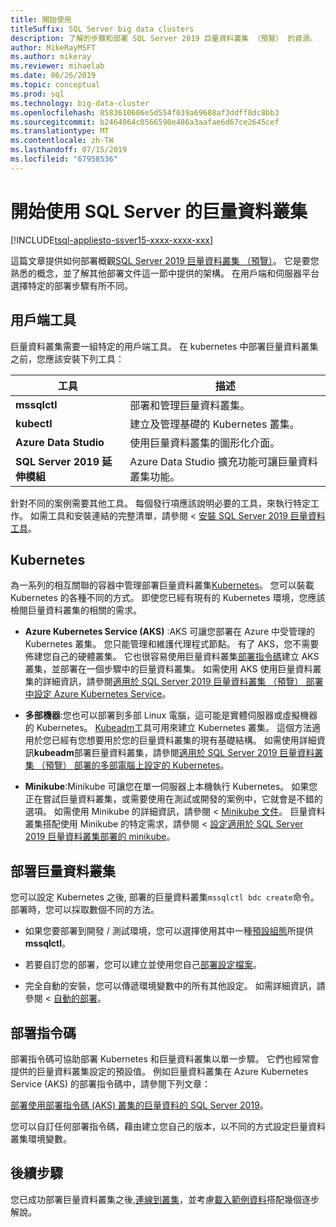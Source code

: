 ```yaml
---
title: 開始使用
titleSuffix: SQL Server big data clusters
description: 了解的步驟和部署 SQL Server 2019 巨量資料叢集 （預覽） 的資源。
author: MikeRayMSFT
ms.author: mikeray
ms.reviewer: mihaelab
ms.date: 06/26/2019
ms.topic: conceptual
ms.prod: sql
ms.technology: big-data-cluster
ms.openlocfilehash: 8583610606e5d554f039a69688af3ddff8dc8bb3
ms.sourcegitcommit: b2464064c0566590e486a3aafae6d67ce2645cef
ms.translationtype: MT
ms.contentlocale: zh-TW
ms.lasthandoff: 07/15/2019
ms.locfileid: "67958536"
---
```

# <a name="get-started-with-sql-server-big-data-clusters"></a>開始使用 SQL Server 的巨量資料叢集

[!INCLUDE[tsql-appliesto-ssver15-xxxx-xxxx-xxx](../includes/tsql-appliesto-ssver15-xxxx-xxxx-xxx.md)]

這篇文章提供如何部署概觀[SQL Server 2019 巨量資料叢集 （預覽）](big-data-cluster-overview.md)。 它是要您熟悉的概念，並了解其他部署文件這一節中提供的架構。 在用戶端和伺服器平台選擇特定的部署步驟有所不同。

## <a id="tools"></a> 用戶端工具

巨量資料叢集需要一組特定的用戶端工具。 在 kubernetes 中部署巨量資料叢集之前，您應該安裝下列工具：

| 工具 | 描述 |
|---|---|
| **mssqlctl** | 部署和管理巨量資料叢集。 |
| **kubectl** | 建立及管理基礎的 Kubernetes 叢集。 |
| **Azure Data Studio** | 使用巨量資料叢集的圖形化介面。 |
| **SQL Server 2019 延伸模組** | Azure Data Studio 擴充功能可讓巨量資料叢集功能。 |

針對不同的案例需要其他工具。 每個發行項應該說明必要的工具，來執行特定工作。 如需工具和安裝連結的完整清單，請參閱 <<c0> [ 安裝 SQL Server 2019 巨量資料工具](deploy-big-data-tools.md)。

## <a name="kubernetes"></a>Kubernetes

為一系列的相互關聯的容器中管理部署巨量資料叢集[Kubernetes](https://kubernetes.io/docs/home)。 您可以裝載 Kubernetes 的各種不同的方式。 即使您已經有現有的 Kubernetes 環境，您應該檢閱巨量資料叢集的相關的需求。

- **Azure Kubernetes Service (AKS)** :AKS 可讓您部署在 Azure 中受管理的 Kubernetes 叢集。 您只能管理和維護代理程式節點。 有了 AKS，您不需要佈建您自己的硬體叢集。 它也很容易使用巨量資料叢集[部署指令碼](quickstart-big-data-cluster-deploy.md)建立 AKS 叢集，並部署在一個步驟中的巨量資料叢集。 如需使用 AKS 使用巨量資料叢集的詳細資訊，請參閱[適用於 SQL Server 2019 巨量資料叢集 （預覽） 部署中設定 Azure Kubernetes Service](deploy-on-aks.md)。

- **多部機器**:您也可以部署到多部 Linux 電腦，這可能是實體伺服器或虛擬機器的 Kubernetes。 [Kubeadm](https://kubernetes.io/docs/setup/independent/create-cluster-kubeadm/)工具可用來建立 Kubernetes 叢集。 這個方法適用於您已經有您想要用於您的巨量資料叢集的現有基礎結構。 如需使用詳細資訊**kubeadm**部署巨量資料叢集，請參閱[適用於 SQL Server 2019 巨量資料叢集 （預覽） 部署的多部電腦上設定的 Kubernetes](deploy-with-kubeadm.md)。

- **Minikube**:Minikube 可讓您在單一伺服器上本機執行 Kubernetes。 如果您正在嘗試巨量資料叢集，或需要使用在測試或開發的案例中，它就會是不錯的選項。 如需使用 Minikube 的詳細資訊，請參閱 < [Minikube 文件](https://kubernetes.io/docs/setup/minikube/)。 巨量資料叢集搭配使用 Minikube 的特定需求，請參閱 <<c0> [ 設定適用於 SQL Server 2019 巨量資料叢集部署的 minikube](deploy-on-minikube.md)。

## <a name="deploy-a-big-data-cluster"></a>部署巨量資料叢集

您可以設定 Kubernetes 之後, 部署的巨量資料叢集`mssqlctl bdc create`命令。 部署時，您可以採取數個不同的方法。

- 如果您要部署到開發 / 測試環境，您可以選擇使用其中一種[預設組態](deployment-guidance.md#deploy)所提供**mssqlctl**。

- 若要自訂您的部署，您可以建立並使用您自己[部署設定檔案](deployment-guidance.md#configfile)。

- 完全自動的安裝，您可以傳遞環境變數中的所有其他設定。 如需詳細資訊，請參閱 <<c0> [ 自動的部署](deployment-guidance.md#unattended)。

## <a name="deployment-scripts"></a>部署指令碼

部署指令碼可協助部署 Kubernetes 和巨量資料叢集以單一步驟。 它們也經常會提供的巨量資料叢集設定的預設值。 例如巨量資料叢集在 Azure Kubernetes Service (AKS) 的部署指令碼中，請參閱下列文章：

[部署使用部署指令碼 (AKS) 叢集的巨量資料的 SQL Server 2019](quickstart-big-data-cluster-deploy.md)。

您可以自訂任何部署指令碼，藉由建立您自己的版本，以不同的方式設定巨量資料叢集環境變數。

## <a name="next-steps"></a>後續步驟

您已成功部署巨量資料叢集之後,[連線到叢集](connect-to-big-data-cluster.md)，並考慮[載入範例資料](tutorial-load-sample-data.md)搭配幾個逐步解說。